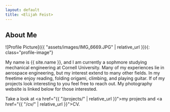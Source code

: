 ```yaml
---
layout: default
title: <Elijah Feist>
---
```


## About Me


![Profile Picture]({{ "assets/images/IMG_6669.JPG" | relative_url }}){: class="profile-image"}

 
My name is {{ site.name }}, and I am currently a sophmore studying mechanical engineering at Cornell University. Many of my experiences lie in aerospace engineering, but my interest extend to many other fields. In my freetime enjoy reading, folding origami, climbing, and playing guitar. If of my projects look interesting to you feel free to reach out. My photography website is linked below for those interested.

Take a look at <a href="{{ "/projects/" | relative_url }}">my projects</a> and <a href="{{ "/cv/" | relative_url }}">CV</a>.
